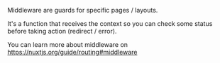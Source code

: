 Middleware are guards for specific pages / layouts.

It's a function that receives the context so you can check some status before taking action (redirect / error).

You can learn more about middleware on https://nuxtjs.org/guide/routing#middleware
